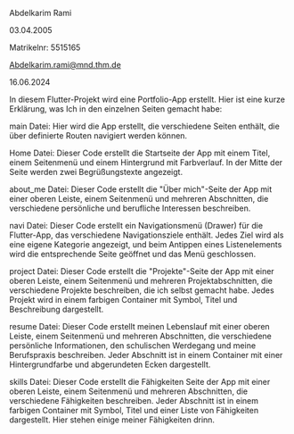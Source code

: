 Abdelkarim Rami

03.04.2005

Matrikelnr: 5515165

Abdelkarim.rami@mnd.thm.de

16.06.2024

In diesem Flutter-Projekt wird eine Portfolio-App erstellt. 
Hier ist eine kurze Erklärung, was Ich in den einzelnen Seiten gemacht habe:

main Datei: Hier wird die App erstellt, die verschiedene Seiten enthält, die über definierte Routen navigiert werden können.

Home Datei: Dieser Code erstellt die Startseite der App mit einem Titel, 
            einem Seitenmenü und einem Hintergrund mit Farbverlauf. 
            In der Mitte der Seite werden zwei Begrüßungstexte angezeigt.

about_me Datei: Dieser Code erstellt die "Über mich"-Seite der App mit einer oberen Leiste, 
                einem Seitenmenü und mehreren Abschnitten, die verschiedene persönliche und berufliche Interessen beschreiben.

navi Datei: Dieser Code erstellt ein Navigationsmenü (Drawer) für die Flutter-App, das verschiedene Navigationsziele enthält. 
            Jedes Ziel wird als eine eigene Kategorie angezeigt, 
            und beim Antippen eines Listenelements wird die entsprechende Seite geöffnet und das Menü geschlossen.

project Datei: Dieser Code erstellt die "Projekte"-Seite der App mit einer oberen Leiste, einem Seitenmenü und mehreren Projektabschnitten, die verschiedene Projekte beschreiben, die ich selbst gemacht habe. 
                Jedes Projekt wird in einem farbigen Container mit Symbol, Titel und Beschreibung dargestellt.

resume Datei: Dieser Code erstellt meinen Lebenslauf mit einer oberen Leiste, einem Seitenmenü und mehreren Abschnitten, die verschiedene persönliche Informationen, den schulischen Werdegang und meine Berufspraxis beschreiben. 
            Jeder Abschnitt ist in einem Container mit einer Hintergrundfarbe und abgerundeten Ecken dargestellt.

skills Datei: Dieser Code erstellt die Fähigkeiten Seite der App mit einer oberen Leiste, einem Seitenmenü und mehreren Abschnitten, die verschiedene Fähigkeiten beschreiben. 
                Jeder Abschnitt ist in einem farbigen Container mit Symbol, Titel und einer Liste von Fähigkeiten dargestellt. Hier stehen einige meiner Fähigkeiten drinn.